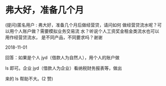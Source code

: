 # 弗大好，准备几个月

(提问)匿名用户 : 弗大好，准备几个月后做经营贷，请问如何 做经营贷流水呢？可以用个人账户做？需要模拟业务交易流 水？听说个人工资奖金租金类流水也可以用作经营贷流水， 是不同产品，不同要求吗？谢谢

2018-11-01

回答：如果是个人 jyd（借款人为自然人），用个人的账户做

ls 即可。企业 jyd（借款人为企业）看纳税财务报表等，做出

来的 ls 帮助不大。(2 赞)